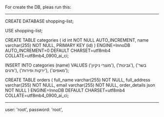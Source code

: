 For create the DB, pleas run this:

***
CREATE DATABASE shopping-list;

USE shopping-list;

CREATE TABLE categories ( id int NOT NULL AUTO_INCREMENT, name varchar(255) NOT NULL, PRIMARY KEY (id) ) ENGINE=InnoDB AUTO_INCREMENT=0 DEFAULT CHARSET=utf8mb4 COLLATE=utf8mb4_0900_ai_ci;

INSERT INTO categories (name) VALUES ('מוצרי ניקיון'), ('גבינות'), ('בשר ודגים'), ('ירקות ופירות'), ('מאפים');

CREATE TABLE orders ( full_name varchar(255) NOT NULL, full_address varchar(255) NOT NULL, email varchar(255) NOT NULL, order_details json NOT NULL ) ENGINE=InnoDB DEFAULT CHARSET=utf8mb4 COLLATE=utf8mb4_0900_ai_ci;
***

user: 'root',
password: 'root',
